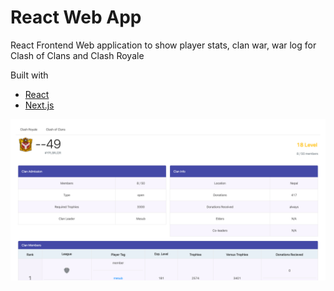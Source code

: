 # React Web App

React Frontend Web application to show player stats, clan war, war log for Clash of Clans and Clash Royale

Built with

* [React](https://reactjs.org/)
* [Next.js](https://nextjs.org/)


![image info](clan.png)
